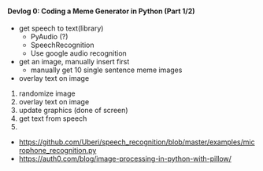 #### Devlog 0: Coding a Meme Generator in Python (Part 1/2)

- get speech to text(library)
  - PyAudio (?)
  - SpeechRecognition
  - Use google audio recognition
- get an image, manually insert first
  - manually get 10 single sentence meme images
- overlay text on image


1. randomize image
2. overlay text on image
3. update graphics (done of screen)
4. get text from speech
5.



- https://github.com/Uberi/speech_recognition/blob/master/examples/microphone_recognition.py
- https://auth0.com/blog/image-processing-in-python-with-pillow/